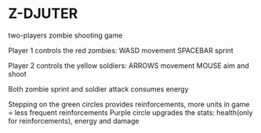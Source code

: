 Z-DJUTER
======

two-players zombie shooting game

Player 1 controls the red zombies:
WASD movement
SPACEBAR sprint

Player 2 controls the yellow soldiers:
ARROWS movement
MOUSE aim and shoot

Both zombie sprint and soldier attack consumes energy

Stepping on the green circles provides reinforcements, more units in game = less frequent reinforcements
Purple circle upgrades the stats: health(only for reinforcements), energy and damage

